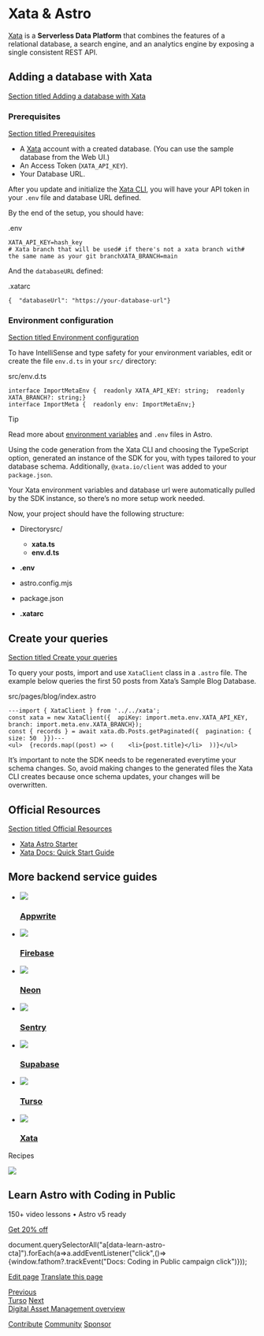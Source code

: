 Xata & Astro
============

[Xata](https://xata.io) is a **Serverless Data Platform** that combines the features of a relational database, a search engine, and an analytics engine by exposing a single consistent REST API.

Adding a database with Xata
---------------------------

[Section titled Adding a database with Xata](#adding-a-database-with-xata)

### Prerequisites

[Section titled Prerequisites](#prerequisites)

*   A [Xata](https://app.xata.io/signin) account with a created database. (You can use the sample database from the Web UI.)
*   An Access Token (`XATA_API_KEY`).
*   Your Database URL.

After you update and initialize the [Xata CLI](https://xata.io/docs/getting-started/installation), you will have your API token in your `.env` file and database URL defined.

By the end of the setup, you should have:

.env

    XATA_API_KEY=hash_key
    # Xata branch that will be used# if there's not a xata branch with# the same name as your git branchXATA_BRANCH=main

And the `databaseURL` defined:

.xatarc

    {  "databaseUrl": "https://your-database-url"}

### Environment configuration

[Section titled Environment configuration](#environment-configuration)

To have IntelliSense and type safety for your environment variables, edit or create the file `env.d.ts` in your `src/` directory:

src/env.d.ts

    interface ImportMetaEnv {  readonly XATA_API_KEY: string;  readonly XATA_BRANCH?: string;}
    interface ImportMeta {  readonly env: ImportMetaEnv;}

Tip

Read more about [environment variables](/en/guides/environment-variables/) and `.env` files in Astro.

Using the code generation from the Xata CLI and choosing the TypeScript option, generated an instance of the SDK for you, with types tailored to your database schema. Additionally, `@xata.io/client` was added to your `package.json`.

Your Xata environment variables and database url were automatically pulled by the SDK instance, so there’s no more setup work needed.

Now, your project should have the following structure:

*   Directorysrc/
    
    *   **xata.ts**
    *   **env.d.ts**
    
*   **.env**
*   astro.config.mjs
*   package.json
*   **.xatarc**

Create your queries
-------------------

[Section titled Create your queries](#create-your-queries)

To query your posts, import and use `XataClient` class in a `.astro` file. The example below queries the first 50 posts from Xata’s Sample Blog Database.

src/pages/blog/index.astro

    ---import { XataClient } from '../../xata';
    const xata = new XataClient({  apiKey: import.meta.env.XATA_API_KEY,  branch: import.meta.env.XATA_BRANCH});
    const { records } = await xata.db.Posts.getPaginated({  pagination: {    size: 50  }})---
    <ul>  {records.map((post) => (    <li>{post.title}</li>  ))}</ul>

It’s important to note the SDK needs to be regenerated everytime your schema changes. So, avoid making changes to the generated files the Xata CLI creates because once schema updates, your changes will be overwritten.

Official Resources
------------------

[Section titled Official Resources](#official-resources)

*   [Xata Astro Starter](https://github.com/xataio/examples/tree/main/apps/getting-started-astro)
*   [Xata Docs: Quick Start Guide](https://xata.io/docs/getting-started/quickstart-astro)

More backend service guides
---------------------------

*   ![](/logos/appwriteio.svg)
    
    ### [Appwrite](/en/guides/backend/appwriteio/)
    
*   ![](/logos/firebase.svg)
    
    ### [Firebase](/en/guides/backend/google-firebase/)
    
*   ![](/logos/neon.svg)
    
    ### [Neon](/en/guides/backend/neon/)
    
*   ![](/logos/sentry.svg)
    
    ### [Sentry](/en/guides/backend/sentry/)
    
*   ![](/logos/supabase.svg)
    
    ### [Supabase](/en/guides/backend/supabase/)
    
*   ![](/logos/turso.svg)
    
    ### [Turso](/en/guides/backend/turso/)
    
*   ![](/logos/xata.svg)
    
    ### [Xata](/en/guides/backend/xata/)
    

Recipes

![](/_astro/CodingInPublic.DpaYu7Qd_5sx41.webp)

Learn Astro with **Coding in Public**
-------------------------------------

150+ video lessons • Astro v5 ready

[Get 20% off](https://learnastro.dev?code=ASTRO_PROMO)

document.querySelectorAll("a\[data-learn-astro-cta\]").forEach(a=>a.addEventListener("click",()=>{window.fathom?.trackEvent("Docs: Coding in Public campaign click")}));

[Edit page](https://github.com/withastro/docs/edit/main/src/content/docs/en/guides/backend/xata.mdx) [Translate this page](https://contribute.docs.astro.build/guides/i18n/)

[Previous  
Turso](/en/guides/backend/turso/) [Next  
Digital Asset Management overview](/en/guides/media/)

[Contribute](/en/contribute/) [Community](https://astro.build/chat) [Sponsor](https://opencollective.com/astrodotbuild)

